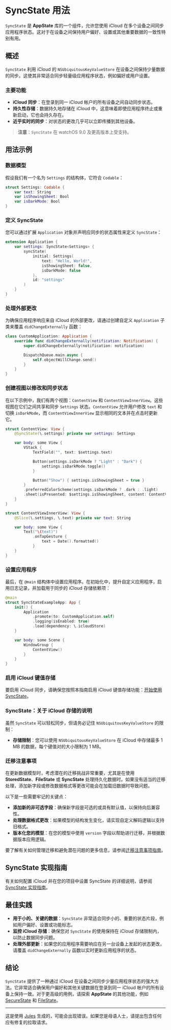 # SyncState 用法

`SyncState` 是 **AppState** 库的一个组件，允许您使用 iCloud 在多个设备之间同步应用程序状态。这对于在设备之间保持用户偏好、设置或其他重要数据的一致性特别有用。

## 概述

`SyncState` 利用 iCloud 的 `NSUbiquitousKeyValueStore` 在设备之间保持少量数据的同步。这使其非常适合同步轻量级应用程序状态，例如偏好或用户设置。

### 主要功能

- **iCloud 同步**：在登录到同一 iCloud 帐户的所有设备之间自动同步状态。
- **持久性存储**：数据持久地存储在 iCloud 中，这意味着即使应用程序终止或重新启动，它也会持久存在。
- **近乎实时的同步**：对状态的更改几乎可以立即传播到其他设备。

> **注意**：`SyncState` 在 watchOS 9.0 及更高版本上受支持。

## 用法示例

### 数据模型

假设我们有一个名为 `Settings` 的结构体，它符合 `Codable`：

```swift
struct Settings: Codable {
    var text: String
    var isShowingSheet: Bool
    var isDarkMode: Bool
}
```

### 定义 SyncState

您可以通过扩展 `Application` 对象并声明应同步的状态属性来定义 `SyncState`：

```swift
extension Application {
    var settings: SyncState<Settings> {
        syncState(
            initial: Settings(
                text: "Hello, World!",
                isShowingSheet: false,
                isDarkMode: false
            ),
            id: "settings"
        )
    }
}
```

### 处理外部更改

为确保应用程序响应来自 iCloud 的外部更改，请通过创建自定义 `Application` 子类来覆盖 `didChangeExternally` 函数：

```swift
class CustomApplication: Application {
    override func didChangeExternally(notification: Notification) {
        super.didChangeExternally(notification: notification)

        DispatchQueue.main.async {
            self.objectWillChange.send()
        }
    }
}
```

### 创建视图以修改和同步状态

在以下示例中，我们有两个视图：`ContentView` 和 `ContentViewInnerView`。这些视图在它们之间共享和同步 `Settings` 状态。`ContentView` 允许用户修改 `text` 和切换 `isDarkMode`，而 `ContentViewInnerView` 显示相同的文本并在点击时更新它。

```swift
struct ContentView: View {
    @SyncState(\.settings) private var settings: Settings

    var body: some View {
        VStack {
            TextField("", text: $settings.text)

            Button(settings.isDarkMode ? "Light" : "Dark") {
                settings.isDarkMode.toggle()
            }

            Button("Show") { settings.isShowingSheet = true }
        }
        .preferredColorScheme(settings.isDarkMode ? .dark : .light)
        .sheet(isPresented: $settings.isShowingSheet, content: ContentViewInnerView.init)
    }
}

struct ContentViewInnerView: View {
    @Slice(\.settings, \.text) private var text: String

    var body: some View {
        Text("\(text)")
            .onTapGesture {
                text = Date().formatted()
            }
    }
}
```

### 设置应用程序

最后，在 `@main` 结构体中设置应用程序。在初始化中，提升自定义应用程序，启用日志记录，并加载用于同步的 iCloud 存储依赖项：

```swift
@main
struct SyncStateExampleApp: App {
    init() {
        Application
            .promote(to: CustomApplication.self)
            .logging(isEnabled: true)
            .load(dependency: \.icloudStore)
    }

    var body: some Scene {
        WindowGroup {
            ContentView()
        }
    }
}
```

### 启用 iCloud 键值存储

要启用 iCloud 同步，请确保您按照本指南启用 iCloud 键值存储功能：[开始使用 SyncState](starting-to-use-syncstate.md)。

### SyncState：关于 iCloud 存储的说明

虽然 `SyncState` 可以轻松同步，但请务必记住 `NSUbiquitousKeyValueStore` 的限制：

- **存储限制**：您可以使用 `NSUbiquitousKeyValueStore` 在 iCloud 中存储最多 1 MB 的数据，每个键值对的大小限制为 1 MB。

### 迁移注意事项

在更新数据模型时，考虑潜在的迁移挑战非常重要，尤其是在使用 **StoredState**、**FileState** 或 **SyncState** 处理持久化数据时。如果没有适当的迁移处理，添加新字段或修改数据格式等更改可能会在加载旧数据时导致问题。

以下是一些需要牢记的关键点：
- **添加新的非可选字段**：确保新字段是可选的或具有默认值，以保持向后兼容性。
- **处理数据格式更改**：如果模型的结构发生变化，请实现自定义解码逻辑以支持旧格式。
- **版本化您的模型**：在您的模型中使用 `version` 字段以帮助进行迁移，并根据数据版本应用逻辑。

要了解有关如何管理迁移和避免潜在问题的更多信息，请参阅[迁移注意事项指南](migration-considerations.md)。

## SyncState 实现指南

有关如何配置 iCloud 并在您的项目中设置 SyncState 的详细说明，请参阅[SyncState 实现指南](syncstate-implementation.md)。

## 最佳实践

- **用于小的、关键的数据**：`SyncState` 非常适合同步小的、重要的状态片段，例如用户偏好、设置或功能标志。
- **监控 iCloud 存储**：确保您对 `SyncState` 的使用保持在 iCloud 存储限制内，以防止数据同步问题。
- **处理外部更新**：如果您的应用程序需要响应在另一台设备上发起的状态更改，请覆盖 `didChangeExternally` 函数以实时更新应用程序的状态。

## 结论

`SyncState` 提供了一种通过 iCloud 在设备之间同步少量应用程序状态的强大方法。它非常适合确保用户偏好和其他关键数据在登录到同一 iCloud 帐户的所有设备上保持一致。对于更高级的用例，请探索 **AppState** 的其他功能，例如 [SecureState](usage-securestate.md) 和 [FileState](usage-filestate.md)。

---
这是使用 [Jules](https://jules.google) 生成的，可能会出现错误。如果您是母语人士，请提出包含任何应有修复的拉取请求。
